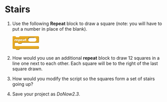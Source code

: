 # Stairs

1. Use the following **Repeat** block to draw a square (note: you will have to put a number in place of the blank).

   ![Repeat](images/repeat.png)

2. How would you use an additional **repeat** block to draw 12 squares in a line one next to each other.  Each square will be to the right of the last square drawn.

3. How would you modify the script so the squares form a set of stairs going up?
4. Save your project as _DoNow2.3_.
